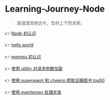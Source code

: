 # Learning-Journey-Node

> 路漫漫其修远兮，吾将上下而求索。

👉 [Node 初认识](https://github.com/piaoyidage/Learning-Journey-Node/tree/master/demo-00)

👉 [hello world](https://github.com/piaoyidage/Learning-Journey-Node/tree/master/demo-01)

👉 [express 初认识](https://github.com/piaoyidage/Learning-Journey-Node/tree/master/demo-02)

👉 [使用 utility 对请求参数加密](https://github.com/piaoyidage/Learning-Journey-Node/tree/master/demo-03)

👉 [使用 superagent 和 cheerio 爬取豆瓣图书 top50](https://github.com/piaoyidage/Learning-Journey-Node/tree/master/demo-04)

👉 [使用 eventproxy 处理并发](https://github.com/piaoyidage/Learning-Journey-Node/tree/master/demo-05)
